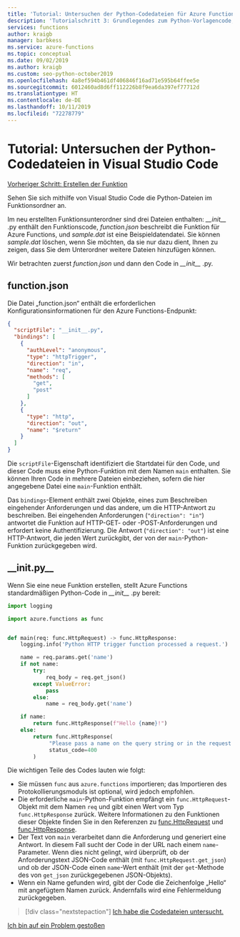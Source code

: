```yaml
---
title: 'Tutorial: Untersuchen der Python-Codedateien für Azure Functions in Visual Studio Code'
description: 'Tutorialschritt 3: Grundlegendes zum Python-Vorlagencode, der von Azure Functions bereitgestellt wird'
services: functions
author: kraigb
manager: barbkess
ms.service: azure-functions
ms.topic: conceptual
ms.date: 09/02/2019
ms.author: kraigb
ms.custom: seo-python-october2019
ms.openlocfilehash: 4a8ef594b461df406846f16ad71e595b64ffee5e
ms.sourcegitcommit: 6012460ad8d6ff112226b8f9ea6da397ef77712d
ms.translationtype: HT
ms.contentlocale: de-DE
ms.lasthandoff: 10/11/2019
ms.locfileid: "72278779"
---
```

# <a name="tutorial-examine-the-python-code-files-in-visual-studio-code"></a>Tutorial: Untersuchen der Python-Codedateien in Visual Studio Code

[Vorheriger Schritt: Erstellen der Funktion](tutorial-vs-code-serverless-python-02.md)

Sehen Sie sich mithilfe von Visual Studio Code die Python-Dateien im Funktionsordner an.

Im neu erstellten Funktionsunterordner sind drei Dateien enthalten: *\_\_init\_\_* .py enthält den Funktionscode, *function.json* beschreibt die Funktion für Azure Functions, und *sample.dat* ist eine Beispieldatendatei. Sie können *sample.dat* löschen, wenn Sie möchten, da sie nur dazu dient, Ihnen zu zeigen, dass Sie dem Unterordner weitere Dateien hinzufügen können.

Wir betrachten zuerst *function.json* und dann den Code in *\_\_init\_\_* .py.

## <a name="functionjson"></a>function.json

Die Datei „function.json“ enthält die erforderlichen Konfigurationsinformationen für den Azure Functions-Endpunkt:

```json
{
  "scriptFile": "__init__.py",
  "bindings": [
    {
      "authLevel": "anonymous",
      "type": "httpTrigger",
      "direction": "in",
      "name": "req",
      "methods": [
        "get",
        "post"
      ]
    },
    {
      "type": "http",
      "direction": "out",
      "name": "$return"
    }
  ]
}
```

Die `scriptFile`-Eigenschaft identifiziert die Startdatei für den Code, und dieser Code muss eine Python-Funktion mit dem Namen `main` enthalten. Sie können Ihren Code in mehrere Dateien einbeziehen, sofern die hier angegebene Datei eine `main`-Funktion enthält.

Das `bindings`-Element enthält zwei Objekte, eines zum Beschreiben eingehender Anforderungen und das andere, um die HTTP-Antwort zu beschreiben. Bei eingehenden Anforderungen (`"direction": "in"`) antwortet die Funktion auf HTTP-GET- oder -POST-Anforderungen und erfordert keine Authentifizierung. Die Antwort (`"direction": "out"`) ist eine HTTP-Antwort, die jeden Wert zurückgibt, der von der `main`-Python-Funktion zurückgegeben wird.

## <a name="__initpy__"></a>\_\_init.py\_\_

Wenn Sie eine neue Funktion erstellen, stellt Azure Functions standardmäßigen Python-Code in *\_\_init\_\_* .py bereit:

```python
import logging

import azure.functions as func


def main(req: func.HttpRequest) -> func.HttpResponse:
    logging.info('Python HTTP trigger function processed a request.')

    name = req.params.get('name')
    if not name:
        try:
            req_body = req.get_json()
        except ValueError:
            pass
        else:
            name = req_body.get('name')

    if name:
        return func.HttpResponse(f"Hello {name}!")
    else:
        return func.HttpResponse(
             "Please pass a name on the query string or in the request body",
             status_code=400
        )
```

Die wichtigen Teile des Codes lauten wie folgt:

- Sie müssen `func` aus `azure.functions` importieren; das Importieren des Protokollierungsmoduls ist optional, wird jedoch empfohlen.
- Die erforderliche `main`-Python-Funktion empfängt ein `func.HttpRequest`-Objekt mit dem Namen `req` und gibt einen Wert vom Typ `func.HttpResponse` zurück. Weitere Informationen zu den Funktionen dieser Objekte finden Sie in den Referenzen zu [func.HttpRequest](/python/api/azure-functions/azure.functions.httprequest?view=azure-python) und [func.HttpResponse](/python/api/azure-functions/azure.functions.httpresponse?view=azure-python).
- Der Text von `main` verarbeitet dann die Anforderung und generiert eine Antwort. In diesem Fall sucht der Code in der URL nach einem `name`-Parameter. Wenn dies nicht gelingt, wird überprüft, ob der Anforderungstext JSON-Code enthält (mit `func.HttpRequest.get_json`) und ob der JSON-Code einen `name`-Wert enthält (mit der `get`-Methode des von `get_json` zurückgegebenen JSON-Objekts).
- Wenn ein Name gefunden wird, gibt der Code die Zeichenfolge „Hello“ mit angefügtem Namen zurück. Andernfalls wird eine Fehlermeldung zurückgegeben.

> [!div class="nextstepaction"]
> [Ich habe die Codedateien untersucht.](tutorial-vs-code-serverless-python-04.md)

[Ich bin auf ein Problem gestoßen](https://www.research.net/r/PWZWZ52?tutorial=vscode-functions-python&step=03-examine-code-files)
